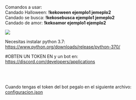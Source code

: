 
Comandos a usar:
<br>
Candado Halloween: <b>!kekoween ejemplo1 jemeplo2</b>
<br>
Candado se busca: <b>!kekosebusca ejemplo1 jemeplo2</b>
<br>
Candado de amor: <b>!kekoamor ejemplo1 ejemplo2</b>


<img src="https://i.imgur.com/qrFL1Fk.png">


Necesitas instalar python 3.7: https://www.python.org/downloads/release/python-370/

#OBTEN UN TOKEN EN y un bot en: https://discord.com/developers/applications


<br>
<br>
<br>
Cuando tengas el token del bot pegalo en el siguiente archivo:
<a href="https://github.com/jose89fcb/candados-python-habbo/blob/main/configuracion.json">configuracion.json</a>
